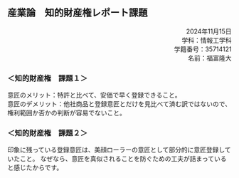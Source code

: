 ## 産業論　知的財産権レポート課題

<div style="text-align: right;">
2024年11月15日  <br>
学科：情報工学科 <br>
学籍番号：35714121  <br>
名前：福富隆大  <br>
</div> 

### ＜知的財産権　課題１＞

意匠のメリット：特許と比べて、安価で早く登録できること。  
意匠のデメリット：他社商品と登録意匠とだけを見比べて済む訳ではないので、権利範囲か否かの判断が容易でないこと。

### ＜知的財産権　課題２＞

印象に残っている登録意匠は、美顔ローラーの意匠として部分的に意匠登録していたこと。
なぜなら、意匠を真似されることを防ぐための工夫が詰まっていると感じたからです。
